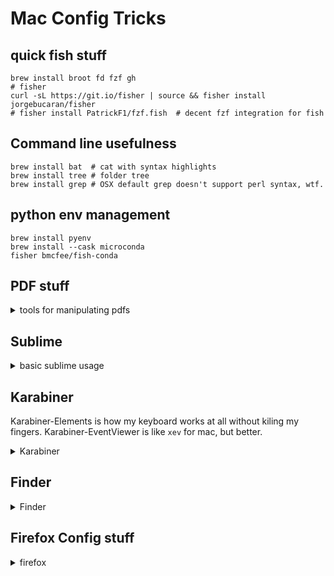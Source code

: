 # Mac Config Tricks

## quick fish stuff

```fish
brew install broot fd fzf gh
# fisher
curl -sL https://git.io/fisher | source && fisher install jorgebucaran/fisher
# fisher install PatrickF1/fzf.fish  # decent fzf integration for fish
```

## Command line usefulness

```fish
brew install bat  # cat with syntax highlights
brew install tree # folder tree
brew install grep # OSX default grep doesn't support perl syntax, wtf.
```
## python env management

```fish
brew install pyenv
brew install --cask microconda
fisher bmcfee/fish-conda
```

## PDF stuff

<details><summary>tools for manipulating pdfs</summary>

 ```
brew install mupdf-tools # this is kind of the bottom of every dependancy chain
```
check out `pdf.js`. I should add more to this

python's `PyMuPDF` seems to be the most well-maintained on that front.

</details>

## Sublime

<details><summary>basic sublime usage</summary>

 - there is a python console at `` ctrl+` ``
 - API reference is [here](https://www.sublimetext.com/docs/3/api_reference.html)
 - Don't use raw commands, use `view.run_command`
   - there's a decent list of available commands [here](https://sublime-text-unofficial-documentation.readthedocs.io/en/sublime-text-3/reference/commands.html)
  
```python
# get current open tab
view = sublime.active_window().active_view()
# wrap "insert at cursor" function
insert_fn = lambda s: view.run_command("insert", {"characters": s})
# insert some text
[insert_fn(f"test: {x}\n") for x in range(4)]
```


</details>

## Karabiner

Karabiner-Elements is how my keyboard works at all without kiling my fingers.
Karabiner-EventViewer is like `xev` for mac, but better.

<details><summary>Karabiner</summary>

- [Genesy's complex rule generator](https://genesy.github.io/karabiner-complex-rules-generator/) is a good how-to for making rules.
- Rules go to `~/.config/karabiner/assets/complex_modifications/<whatever>.json`
- Karabiner finds them pretty easily.

</details>

## Finder
<details><summary>Finder</summary>

### Hotkeys:

 - **hidden files** `⌘⇪.`
 - holding ⌥ while looking at the menus will show extra options and locations.
 - **GOTO** `⌘⇪g`

</details>

## Firefox Config stuff

<details><summary>firefox</summary>

### adding customization

- The entire browser view is html/css. 
- You can attach a remote debugger to it using [these instructions](https://developer.mozilla.org/en-US/docs/Tools/Browser_Toolbox)

**key files for adding css and javacsript**

Find your profile folder:
 - found by clicking "Profile Folder" in `about:support` (unlinkable - type `about:support` into the address bar)
 - Likely in `~/Library/Application\ Support/Firefox/Profiles/*/chrome/userContent.css` (you may need to create it)

**CSS**
  - find `$PROFILE_FOLDER/chrome/userContent.css` - it will reload every time you restart Firefox and runs at the **browser** level

**javascript**
  - my solution here sucks, requires reloading every browser refresh. There's a WONTFIX on this, which is frustrating.
  - create an addon. An addon is:
    - a `manifest.json`
    - a javascript file, which will execute any time the current `location` matches the regex in the manifest
      - **I haven't read the spec.** here are the roadbumps I've hit:
      - the javascript runs in its own scope, but shares a `document` variable

<details><summary>manifest.json</summary>

```json
{
  // the only required fields
  "manifest_version": 2,
  "name": "Firefox Explorer Tweaks",
  "version": "1.0",

  // the important magic
  "content_scripts": [
    {
      "matches": ["file:///*"],
      "js": ["my_script.js"]
    }
  ]
}
```

</details>


<details><summary>simple javascript</summary>

```javascript
// inject a little javascript to be executed by the page.
// you gotta createElement and then append or else it doesn't execute
const s = document.createElement("script")
s.innerHTML = `alert('test')`;
document.body.append(s)
```

</details>


### pdf settings

#### tweaks in `about:config`

for more info see @mozilla
[mozilla/pdf.js/web/ui_utils.js](https://github.com/mozilla/pdf.js/blob/master/web/ui_utils.js) and 
[mozilla/pdf.js/web/app_options.js](https://github.com/mozilla/pdf.js/blob/master/web/app_options.js)
```
  pdfjs.defaultZoomValue = 80%; // this stopped working recently, need to fix
  pdfjs.scrollModeOnLoad = 2;   // lays out pages left to right, with wrapping, as many wide as will fit.
  
  // I also set these two at some point, but I do not remember why.
  pdfjs.enabledCache.state = true;
  pdfjs.migrationVersion = 2;
```

#### UI

<details><summary>CSS</summary>
 
```css
/**
 * CSS TWEAKS FOR pdf.js PDF VIEWER
 * Basic structure:
 *
 *    #outerContainer
 *    ├── #mainContainer
 *    │   ├── #toolbar
 *    │   └── #viewerContainer
 *    │       └── #viewer .pdfViewer[.scrollWrapped]
 *    ├── #sidebarContainer
 *    │   ├── #toolbarSidebar
 *    │   └── #sidebarContent
 *    │       ├── #thumbnailView
 *    │       ├── #outlineView
 *    │       │   ├── .treeItem
 *    │       │   │    ├── .treeItem
 *    ..........................
 *    │       │   │    └── .treeItem
 *    │       │   └── .treeItem
 *    │       ├── #attachmentsView
 *    │       └── #layersView
 *    └── #sidebarResizer
 */
 // TODO: this css is not sufficiently guarded against attaching when it shouldn't!
.pdfViewer.scrollWrapped #viewer .page {
  margin: 0px;
  margin-left: -12px;
  margin-right: 0;
}

.pdfViewer .page {
    margin: 5px auto -3px auto !important;
    border: 1px solid gray !important;
}

html[dir="ltr"] .treeWithDeepNesting > .treeItem, html[dir="ltr"] .treeItem > .treeItems {
    margin-left: -5px !important;
    border-left: 1px solid #444;
    padding-left: 15px !important;
}

.treeItem > a {
    max-height: 2em;
    overflow: hidden;
    margin: -4px 0 0 0 !important;
    border-bottom: 1px solid black;
    text-overflow: ellipsis;
    white-space: nowrap !important;
}

html[dir="ltr"] .treeItemToggler::before {
    right: -2px !important;
    top: -2px;
}

#sidebarContent, #outlineView, #attachmentsView, #layersView {
  overflow-x: scroll !important;
}

```
</details>
</details>

